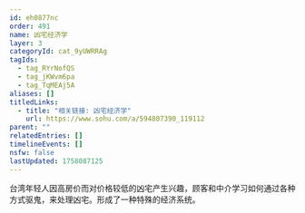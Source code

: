 ```yaml
---
id: eh0877nc
order: 491
name: 凶宅经济学
layer: 3
categoryId: cat_9yUWRRAg
tagIds:
  - tag_RYrNofQS
  - tag_jKWvm6pa
  - tag_TqMEAj5A
aliases: []
titledLinks:
  - title: "相关链接: 凶宅经济学"
    url: https://www.sohu.com/a/594807390_119112
parent: ""
relatedEntries: []
timelineEvents: []
nsfw: false
lastUpdated: 1758087125
---
```


台湾年轻人因高房价而对价格较低的凶宅产生兴趣，顾客和中介学习如何通过各种方式驱鬼，来处理凶宅。形成了一种特殊的经济系统。